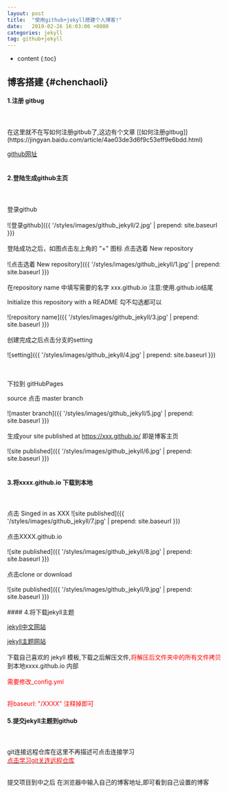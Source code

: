 ```yaml
---
layout: post
title:  "使用github+jekyll搭建个人博客!"
date:   2019-02-26 16:03:06 +0800
categories: jekyll
tag: github+jekyll
---
```


* content
{:toc}


博客搭建		{#chenchaoli}
------------------------
#### 1.注册 gitbug
<br/>
<br/>
在这里就不在写如何注册gitbub了,这边有个文章 [[如何注册gitbug]](https://jingyan.baidu.com/article/4ae03de3d6f9c53eff9e6bdd.html)

[github网址](https://pages.github.com)
<br/>
<br/>
#### 2.登陆生成github主页
<br/>
<br/>
登录github
<br/>
<br/>
![登录github]({{ '/styles/images/github_jekyll/2.jpg' | prepend: site.baseurl  }})
<br/>
<br/>
登陆成功之后，如图点击左上角的 "+" 图标 点击选着 New repository
<br/>
<br/>
![点击选着 New repository]({{ '/styles/images/github_jekyll/1.jpg' | prepend: site.baseurl  }})
<br/>
<br/>
在repository name 中填写需要的名字 xxx.github.io 注意:使用.github.io结尾

Initialize this repository with a README 勾不勾选都可以
<br/>
<br/>
![repository name]({{ '/styles/images/github_jekyll/3.jpg' | prepend: site.baseurl  }})
<br/>
<br/>
创建完成之后点击分支的setting
<br/>
<br/>
![setting]({{ '/styles/images/github_jekyll/4.jpg' | prepend: site.baseurl  }})

<br/>
<br/>
下拉到 gitHubPages

source 点击 master branch
<br/>
<br/>
![master branch]({{ '/styles/images/github_jekyll/5.jpg' | prepend: site.baseurl  }})
<br/>
<br/>
生成your site published at https://xxx.github.io/ 即是博客主页
<br/>
<br/>
![site published]({{ '/styles/images/github_jekyll/6.jpg' | prepend: site.baseurl  }})
<br/>
<br/>
#### 3.将xxxx.github.io 下载到本地
<br/>
<br/>
点击 Singed in as XXX
![site published]({{ '/styles/images/github_jekyll/7.jpg' | prepend: site.baseurl  }})
<br/>
<br/>
点击XXXX.github.io
<br/>
<br/>
![site published]({{ '/styles/images/github_jekyll/8.jpg' | prepend: site.baseurl  }})
<br/>
<br/>
点击clone or download
<br/>
<br/>
![site published]({{ '/styles/images/github_jekyll/9.jpg' | prepend: site.baseurl  }})
<br/>
<br/>
#### 4.将下载jekyll主题
<br/>

[jekyll中文网站](https://www.jekyll.com.cn/)


[jekyll主题网站](http://jekyllthemes.org/)
<br/>
<br/>
下载自己喜欢的 jekyll 模板,下载之后解压文件,<font color="red">将解压后文件夹中的所有文件拷贝</font>到本地xxxx.github.io 内部
<br/>
<br/>
<font color="red">需要修改_config.yml</font>

<br/>
<font color="red">将baseurl: "/XXXX" 注释掉即可</font>
<br/>


#### 5.提交jekyll主题到github
<br/><br/>
git连接远程仓库在这里不再描述可点击连接学习
<br/>
[<font color="red">点击学习git关连远程仓库</font>](https://www.cnblogs.com/flora5/p/7152556.html)
<br/>

<br/>
提交项目到中之后 在浏览器中输入自己的博客地址,即可看到自己设置的博客
